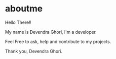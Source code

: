 # aboutme
Hello There!!

My name is Devendra Ghori, I'm a developer.

Feel Free to ask, help and contribute to my projects.

Thank you,
Devendra Ghori.
